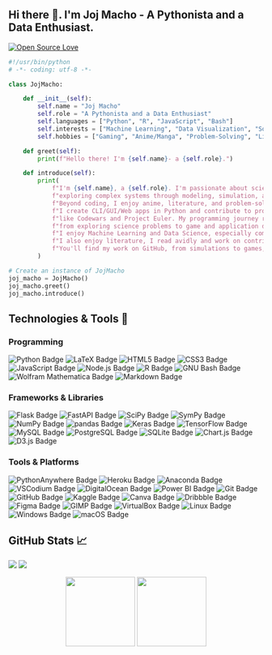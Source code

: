 ## Hi there 👋. I'm Joj Macho - A Pythonista and a Data Enthusiast.

[![Open Source Love](https://badges.frapsoft.com/os/v1/open-source.svg?v=102)](https://github.com/ellerbrock/open-source-badge/)

```python
#!/usr/bin/python
# -*- coding: utf-8 -*-

class JojMacho:

    def __init__(self):
        self.name = "Joj Macho"
        self.role = "A Pythonista and a Data Enthusiast"
        self.languages = ["Python", "R", "JavaScript", "Bash"]
        self.interests = ["Machine Learning", "Data Visualization", "Software Development", "Web Development"]
        self.hobbies = ["Gaming", "Anime/Manga", "Problem-Solving", "Literature", "Technology"]

    def greet(self):
        print(f"Hello there! I'm {self.name}- a {self.role}.")

    def introduce(self):
        print(
            f"I'm {self.name}, a {self.role}. I'm passionate about science and programming; "
            f"exploring complex systems through modeling, simulation, and data analysis. "
            f"Beyond coding, I enjoy anime, literature, and problem-solving. "
            f"I create CLI/GUI/Web apps in Python and contribute to problem-solving on platforms "
            f"like Codewars and Project Euler. My programming journey revolves around Python, "
            f"from exploring science problems to game and application development. "
            f"I enjoy Machine Learning and Data Science, especially computer vision and natural language processing. "
            f"I also enjoy literature, I read avidly and work on contributing through technical blogs and articles. "
            f"You'll find my work on GitHub, from simulations to games, and more. "
        )

# Create an instance of JojMacho
joj_macho = JojMacho()
joj_macho.greet()
joj_macho.introduce()
```


## Technologies & Tools 🔧

### Programming
![Python Badge](https://img.shields.io/badge/Python-3776AB?logo=python&logoColor=fff&style=plastic)
![LaTeX Badge](https://img.shields.io/badge/LaTeX-008080?logo=latex&logoColor=fff&style=plastic)
![HTML5 Badge](https://img.shields.io/badge/HTML5-E34F26?logo=html5&logoColor=fff&style=plastic)
![CSS3 Badge](https://img.shields.io/badge/CSS3-1572B6?logo=css3&logoColor=fff&style=plastic)
![JavaScript Badge](https://img.shields.io/badge/JavaScript-F7DF1E?logo=javascript&logoColor=000&style=plastic)
![Node.js Badge](https://img.shields.io/badge/Node.js-393?logo=nodedotjs&logoColor=fff&style=plastic)
![R Badge](https://img.shields.io/badge/R-276DC3?logo=r&logoColor=fff&style=plastic)
![GNU Bash Badge](https://img.shields.io/badge/GNU%20Bash-4EAA25?logo=gnubash&logoColor=fff&style=plastic)
![Wolfram Mathematica Badge](https://img.shields.io/badge/Wolfram%20Mathematica-D10?logo=wolframmathematica&logoColor=fff&style=plastic)
![Markdown Badge](https://img.shields.io/badge/Markdown-000?logo=markdown&logoColor=fff&style=plastic)


### Frameworks & Libraries
![Flask Badge](https://img.shields.io/badge/Flask-000?logo=flask&logoColor=fff&style=plastic)
![FastAPI Badge](https://img.shields.io/badge/FastAPI-009688?logo=fastapi&logoColor=fff&style=plastic)
![SciPy Badge](https://img.shields.io/badge/SciPy-8CAAE6?logo=scipy&logoColor=fff&style=plastic)
![SymPy Badge](https://img.shields.io/badge/SymPy-3B5526?logo=sympy&logoColor=fff&style=plastic)
![NumPy Badge](https://img.shields.io/badge/NumPy-013243?logo=numpy&logoColor=fff&style=plastic)
![pandas Badge](https://img.shields.io/badge/pandas-150458?logo=pandas&logoColor=fff&style=plastic)
![Keras Badge](https://img.shields.io/badge/Keras-D00000?logo=keras&logoColor=fff&style=plastic)
![TensorFlow Badge](https://img.shields.io/badge/TensorFlow-FF6F00?logo=tensorflow&logoColor=fff&style=plastic)
![MySQL Badge](https://img.shields.io/badge/MySQL-4479A1?logo=mysql&logoColor=fff&style=plastic)
![PostgreSQL Badge](https://img.shields.io/badge/PostgreSQL-4169E1?logo=postgresql&logoColor=fff&style=plastic)
![SQLite Badge](https://img.shields.io/badge/SQLite-003B57?logo=sqlite&logoColor=fff&style=plastic)
![Chart.js Badge](https://img.shields.io/badge/Chart.js-FF6384?logo=chartdotjs&logoColor=fff&style=plastic)
![D3.js Badge](https://img.shields.io/badge/D3.js-F9A03C?logo=d3dotjs&logoColor=fff&style=plastic)

### Tools & Platforms
![PythonAnywhere Badge](https://img.shields.io/badge/PythonAnywhere-1D9FD7?logo=pythonanywhere&logoColor=fff&style=plastic)
![Heroku Badge](https://img.shields.io/badge/Heroku-430098?logo=heroku&logoColor=fff&style=plastic)
![Anaconda Badge](https://img.shields.io/badge/Anaconda-44A833?logo=anaconda&logoColor=fff&style=plastic)
![VSCodium Badge](https://img.shields.io/badge/VSCodium-2F80ED?logo=vscodium&logoColor=fff&style=plastic)
![DigitalOcean Badge](https://img.shields.io/badge/DigitalOcean-0080FF?logo=digitalocean&logoColor=fff&style=plastic)
![Power BI Badge](https://img.shields.io/badge/Power%20BI-F2C811?logo=powerbi&logoColor=000&style=plastic)
![Git Badge](https://img.shields.io/badge/Git-F05032?logo=git&logoColor=fff&style=plastic)
![GitHub Badge](https://img.shields.io/badge/GitHub-181717?logo=github&logoColor=fff&style=plastic)
![Kaggle Badge](https://img.shields.io/badge/Kaggle-20BEFF?logo=kaggle&logoColor=fff&style=plastic)
![Canva Badge](https://img.shields.io/badge/Canva-00C4CC?logo=canva&logoColor=fff&style=plastic)
![Dribbble Badge](https://img.shields.io/badge/Dribbble-EA4C89?logo=dribbble&logoColor=fff&style=plastic)
![Figma Badge](https://img.shields.io/badge/Figma-F24E1E?logo=figma&logoColor=fff&style=plastic)
![GIMP Badge](https://img.shields.io/badge/GIMP-5C5543?logo=gimp&logoColor=fff&style=plastic)
![VirtualBox Badge](https://img.shields.io/badge/VirtualBox-183A61?logo=virtualbox&logoColor=fff&style=plastic)
![Linux Badge](https://img.shields.io/badge/Linux-FCC624?logo=linux&logoColor=000&style=plastic)
![Windows Badge](https://img.shields.io/badge/Windows-0078D4?logo=windows&logoColor=fff&style=plastic)
![macOS Badge](https://img.shields.io/badge/macOS-000?logo=macos&logoColor=fff&style=plastic)


## GitHub Stats 📈

<img src="https://komarev.com/ghpvc/?username=joj-macho&style=plastic&label=Views">
<img src="https://badges.pufler.dev/visits/joj-macho/joj-macho?color=black&logo=github">

<p align="center">
    <img height="137px" src="https://github-readme-stats.vercel.app/api?username=joj-macho&theme=gotham&show_icons=true&hide_border=true&count_private=true">
    <img height="137px" src="https://github-readme-stats.vercel.app/api/top-langs/?username=joj-macho&theme=gotham&show_icons=true&hide_border=true&layout=compact">
</p>

<!-- ![joj-macho's Streak](https://github-readme-streak-stats.herokuapp.com/?user=joj-macho&theme=gotham&hide_border=true) -->




<!-- ## Blog & Writing 📝 

- [My Tech Blog](https://medium.com/@jojmacho) - A collection of my writings on covering programming, data science, and more.

- [Dev.to](https://dev.to/your-devto-username) - Follow my contributions on Dev.to for programming and tech-related articles.

- [LinkedIn Articles](https://www.linkedin.com/in/your-linkedin-profile/articles/) - Browse through my articles on LinkedIn, where I discuss data science, programming, and more.


Feel free to check out my blog and articles for more in-depth insights into my work and thoughts! -->


